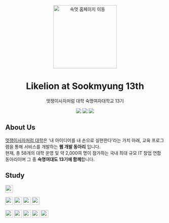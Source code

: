<div align="center">
<a href="https://github.com/Likelion-at-SMWU-13th/smwu-likelion-13th">
<img width="200px" src="https://github.com/user-attachments/assets/f9cbf4b0-594b-42a2-8dbd-fc72942595b2" alt="숙멋 홈페이지 이동"/>
</a>

# Likelion at Sookmyung 13th

멋쟁이사자처럼 대학 숙명여자대학교 13기

[![](https://img.shields.io/badge/SookmyungLikelion-003087?style=flat&logo=nixos&logoColor=white)](http://smwulion.com/) 
[![](https://img.shields.io/badge/sookmyung@likelion.org-D14836?style=flat&logo=gmail&logoColor=white)](mailto:sookmyung@likelion.org)
[![](https://img.shields.io/badge/sookmyung_likelion-E4405F?style=flat&logo=instagram&logoColor=white)](https://www.instagram.com/sookmyung_likelion/)

</div>

## About Us
[멋쟁이사자처럼 대학](https://likelion.university/)은 ‘내 아이디어를 내 손으로 실현한다’라는 가치 아래, 교육 프로그램을 통해 서비스를 개발하는 **웹 개발 동아리** 입니다. <br/>
현재, 총 58개의 대학 운영 및 약 2,000여 명이 참가하는 국내 최대 규모 IT 창업 연합 동아리이며 그 중 **숙명여대도 13기에 함께**합니다. <br/>



## Study
<img src="https://img.shields.io/badge/Figma-5E5E5E?style=flat&logo=figma&logoColor=white" height="24"> <br>

<img src="https://img.shields.io/badge/html-E34F26?style=flat&logo=html5&logoColor=white" height="24"> <img src="https://img.shields.io/badge/CSS-1572B6?style=flat&logo=css3&logoColor=white" height="24"> <img src="https://img.shields.io/badge/JavaScript-F7DF1E?style=flat&logo=JavaScript&logoColor=white" height="24"> <img src="https://img.shields.io/badge/react-61DAFB?style=flat&logo=react&logoColor=white" height="24"> <br>

<img src="https://img.shields.io/badge/Java-007396.svg?&style=flat&logo=Java&logoColor=white" height="24"> <img src="https://img.shields.io/badge/spring boot-6DB33F?style=flat&logo=spring&logoColor=white" height="24"> <img src="https://img.shields.io/badge/Python-3776AB?style=flat&logo=python&logoColor=white" height="24"> <img src="https://img.shields.io/badge/Django-092E20?style=flat&logo=django&logoColor=white" height="24"> <img src="https://img.shields.io/badge/Amazon_AWS-232F3E?style=flat&logo=amazon-aws&logoColor=white" height="24">


